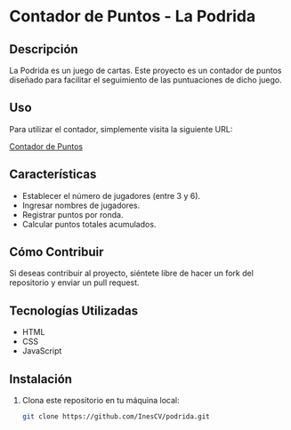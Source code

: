# Contador de Puntos - La Podrida

## Descripción
La Podrida es un juego de cartas. Este proyecto es un contador de puntos diseñado para facilitar el seguimiento de las puntuaciones de dicho juego. 

## Uso
Para utilizar el contador, simplemente visita la siguiente URL:

[Contador de Puntos](https://inescv.github.io/podrida/)

## Características
- Establecer el número de jugadores (entre 3 y 6).
- Ingresar nombres de jugadores.
- Registrar puntos por ronda.
- Calcular puntos totales acumulados.

## Cómo Contribuir
Si deseas contribuir al proyecto, siéntete libre de hacer un fork del repositorio y enviar un pull request.

## Tecnologías Utilizadas

- HTML
- CSS
- JavaScript

## Instalación

1. Clona este repositorio en tu máquina local:
   ```bash
   git clone https://github.com/InesCV/podrida.git